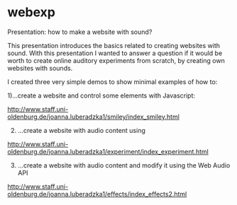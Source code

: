 # webexp
Presentation: how to make a website with sound?

This presentation introduces the basics related to creating websites with sound. 
With this presentation I wanted to answer a question if it would be worth to create 
online auditory experiments from scratch, by creating own websites with sounds. 
 
I created three very simple demos to show minimal examples of how to: 

1)...create a website and control some elements with Javascript:

http://www.staff.uni-oldenburg.de/joanna.luberadzka1/smiley/index_smiley.html

2) ...create a website with audio content using <audio> HTLM5 element:

http://www.staff.uni-oldenburg.de/joanna.luberadzka1/experiment/index_experiment.html

3) ...create a website with audio content and modify it using the Web Audio API

http://www.staff.uni-oldenburg.de/joanna.luberadzka1/effects/index_effects2.html

